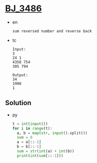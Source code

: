 # [BJ_3486](https://acmicpc.net/problem/3486)

* en

  ```en
  sum reversed number and reverse back
  ```

* tc

  ```tc
  Input:
  3
  24 1
  4358 754
  305 794

  Output:
  34
  1998
  1
  ```

## Solution

* py

  ```py
  t = int(input())
  for i in range(t):
    a, b = map(str, input().split())
    sum = 0
    a = a[::-1]
    b = b[::-1]
    sum = str(int(a) + int(b))
    print(int(sum[::-1]))
  ```
